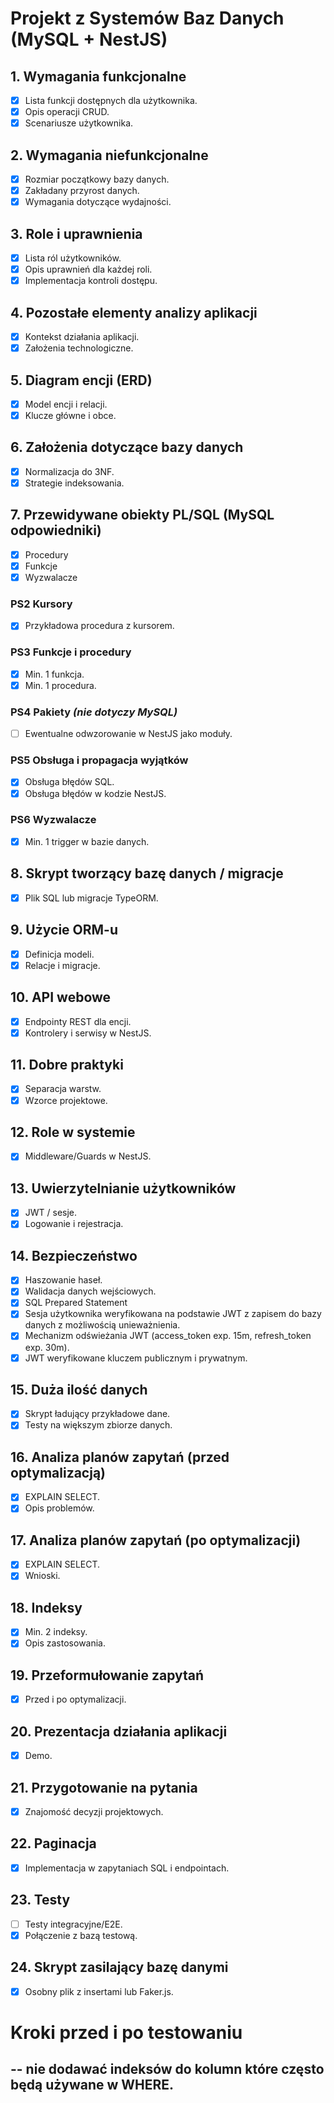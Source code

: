# Projekt z Systemów Baz Danych (MySQL + NestJS)

## 1. Wymagania funkcjonalne

- [x] Lista funkcji dostępnych dla użytkownika.
- [x] Opis operacji CRUD.
- [x] Scenariusze użytkownika.

## 2. Wymagania niefunkcjonalne

- [x] Rozmiar początkowy bazy danych.
- [x] Zakładany przyrost danych.
- [x] Wymagania dotyczące wydajności.

## 3. Role i uprawnienia

- [x] Lista ról użytkowników.
- [x] Opis uprawnień dla każdej roli.
- [x] Implementacja kontroli dostępu.

## 4. Pozostałe elementy analizy aplikacji

- [x] Kontekst działania aplikacji.
- [x] Założenia technologiczne.

## 5. Diagram encji (ERD)

- [x] Model encji i relacji.
- [x] Klucze główne i obce.

## 6. Założenia dotyczące bazy danych

- [x] Normalizacja do 3NF.
- [x] Strategie indeksowania.

## 7. Przewidywane obiekty PL/SQL (MySQL odpowiedniki)

- [x] Procedury
- [x] Funkcje
- [x] Wyzwalacze

### PS2 Kursory

- [x] Przykładowa procedura z kursorem.

### PS3 Funkcje i procedury

- [x] Min. 1 funkcja.
- [x] Min. 1 procedura.

### PS4 Pakiety _(nie dotyczy MySQL)_

- [ ] Ewentualne odwzorowanie w NestJS jako moduły.

### PS5 Obsługa i propagacja wyjątków

- [x] Obsługa błędów SQL.
- [x] Obsługa błędów w kodzie NestJS.

### PS6 Wyzwalacze

- [x] Min. 1 trigger w bazie danych.

## 8. Skrypt tworzący bazę danych / migracje

- [x] Plik SQL lub migracje TypeORM.

## 9. Użycie ORM-u

- [x] Definicja modeli.
- [x] Relacje i migracje.

## 10. API webowe

- [x] Endpointy REST dla encji.
- [x] Kontrolery i serwisy w NestJS.

## 11. Dobre praktyki

- [x] Separacja warstw.
- [x] Wzorce projektowe.

## 12. Role w systemie

- [x] Middleware/Guards w NestJS.

## 13. Uwierzytelnianie użytkowników

- [x] JWT / sesje.
- [x] Logowanie i rejestracja.

## 14. Bezpieczeństwo

- [x] Haszowanie haseł.
- [x] Walidacja danych wejściowych.
- [x] SQL Prepared Statement
- [x] Sesja użytkownika weryfikowana na podstawie JWT z zapisem do bazy danych z możliwością unieważnienia.
- [x] Mechanizm odświeżania JWT (access_token exp. 15m, refresh_token exp. 30m).
- [x] JWT weryfikowane kluczem publicznym i prywatnym.

## 15. Duża ilość danych

- [x] Skrypt ładujący przykładowe dane.
- [x] Testy na większym zbiorze danych.

## 16. Analiza planów zapytań (przed optymalizacją)

- [x] EXPLAIN SELECT.
- [x] Opis problemów.

## 17. Analiza planów zapytań (po optymalizacji)

- [x] EXPLAIN SELECT.
- [x] Wnioski.

## 18. Indeksy

- [x] Min. 2 indeksy.
- [x] Opis zastosowania.

## 19. Przeformułowanie zapytań

- [x] Przed i po optymalizacji.

## 20. Prezentacja działania aplikacji

- [x] Demo.

## 21. Przygotowanie na pytania

- [x] Znajomość decyzji projektowych.

## 22. Paginacja

- [x] Implementacja w zapytaniach SQL i endpointach.

## 23. Testy

- [ ] Testy integracyjne/E2E.
- [x] Połączenie z bazą testową.

## 24. Skrypt zasilający bazę danymi

- [x] Osobny plik z insertami lub Faker.js.

# Kroki przed i po testowaniu

## -- nie dodawać indeksów do kolumn które często będą używane w WHERE.
